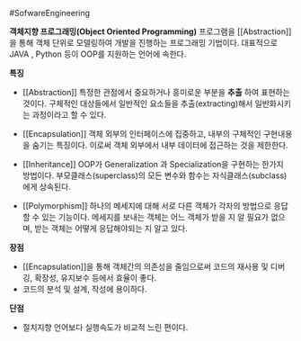 #SofwareEngineering 

**객체지향 프로그래밍(Object Oriented Programming)**
프로그램을 [[Abstraction]]을 통해 객체 단위로 모델링하여 개발을 진행하는 프로그래밍 기법이다. 대표적으로 JAVA , Python 등이 OOP를 지원하는 언어에 속한다.

**특징**
- [[Abstraction]] 
	특정한 관점에서 중요하거나 흥미로운 부분을 **추출** 하여 표현하는 것이다. 구체적인 대상들에서 일반적인 요소들을 추출(extracting)해서 일반화시키는 과정이라고 할 수 있다.
	
- [[Encapsulation]]
	객체 외부의 인터페이스에 집중하고, 내부의 구체적인 구현내용을 숨기는 특징이다. 이로써 객체 외부에서 내부 데이터에 접근하는 것을 제한한다.
	
- [[Inheritance]]
	OOP가 Generalization 과 Specialization을 구현하는 한가지 방법이다. 부모클래스(superclass)의 모든 변수와 함수는 자식클래스(subclass)에게 상속된다. 

- [[Polymorphism]]
	하나의 메세지에 대해 서로 다른 객체가 각자의 방법으로 응답할 수 있는 기능이다. 메세지를 보내는 객체는 어느 객체가 받을 지 알 필요가 없으며, 받는 객체는 어떻게 응답해야되는 지 알고 있다. 


**장점**
- [[Encapsulation]]을 통해 객체간의 의존성을 줄임으로써 코드의 재사용 및 디버깅, 확장성, 유지보수 등에서 효율이 좋다.
- 코드의 분석 및 설계, 작성에 용이하다.

**단점**
- 절치지향 언어보다 실행속도가 비교적 느린 편이다.